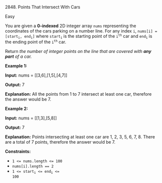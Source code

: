 2848\. Points That Intersect With Cars

Easy

You are given a **0-indexed** 2D integer array `nums` representing the coordinates of the cars parking on a number line. For any index `i`, <code>nums[i] = [start<sub>i</sub>, end<sub>i</sub>]</code> where <code>start<sub>i</sub></code> is the starting point of the <code>i<sup>th</sup></code> car and <code>end<sub>i</sub></code> is the ending point of the <code>i<sup>th</sup></code> car.

Return _the number of integer points on the line that are covered with **any part** of a car._

**Example 1:**

**Input:** nums = [[3,6],[1,5],[4,7]]

**Output:** 7

**Explanation:** All the points from 1 to 7 intersect at least one car, therefore the answer would be 7.

**Example 2:**

**Input:** nums = [[1,3],[5,8]]

**Output:** 7

**Explanation:** Points intersecting at least one car are 1, 2, 3, 5, 6, 7, 8. There are a total of 7 points, therefore the answer would be 7.

**Constraints:**

*   `1 <= nums.length <= 100`
*   `nums[i].length == 2`
*   <code>1 <= start<sub>i</sub> <= end<sub>i</sub> <= 100</code>
